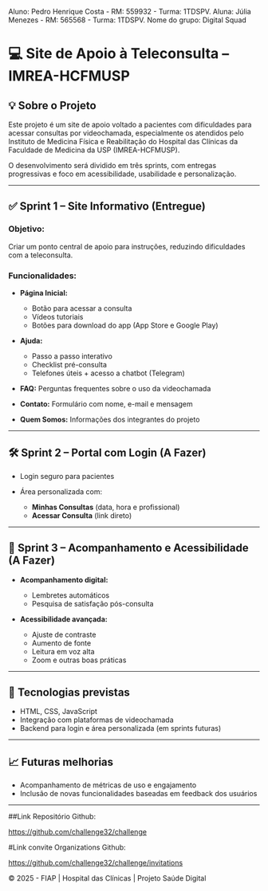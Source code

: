 Aluno: Pedro Henrique Costa - RM: 559932 - Turma: 1TDSPV.
Aluna: Júlia Menezes - RM: 565568 - Turma: 1TDSPV.
Nome do grupo: Digital Squad

# 💻 Site de Apoio à Teleconsulta – IMREA-HCFMUSP

## 💡 Sobre o Projeto

Este projeto é um site de apoio voltado a pacientes com dificuldades para acessar consultas por videochamada, especialmente os atendidos pelo Instituto de Medicina Física e Reabilitação do Hospital das Clínicas da Faculdade de Medicina da USP (IMREA-HCFMUSP).

O desenvolvimento será dividido em três sprints, com entregas progressivas e foco em acessibilidade, usabilidade e personalização.

---

## ✅ Sprint 1 – Site Informativo (Entregue)

### Objetivo:

Criar um ponto central de apoio para instruções, reduzindo dificuldades com a teleconsulta.

### Funcionalidades:

* **Página Inicial:**

  * Botão para acessar a consulta
  * Vídeos tutoriais
  * Botões para download do app (App Store e Google Play)

* **Ajuda:**

  * Passo a passo interativo
  * Checklist pré-consulta
  * Telefones úteis + acesso a chatbot (Telegram)

* **FAQ:** Perguntas frequentes sobre o uso da videochamada

* **Contato:** Formulário com nome, e-mail e mensagem

* **Quem Somos:** Informações dos integrantes do projeto

---

## 🛠️ Sprint 2 – Portal com Login (A Fazer)

* Login seguro para pacientes
* Área personalizada com:

  * **Minhas Consultas** (data, hora e profissional)
  * **Acessar Consulta** (link direto)

---

## 🤝 Sprint 3 – Acompanhamento e Acessibilidade (A Fazer)

* **Acompanhamento digital:**

  * Lembretes automáticos
  * Pesquisa de satisfação pós-consulta

* **Acessibilidade avançada:**

  * Ajuste de contraste
  * Aumento de fonte
  * Leitura em voz alta
  * Zoom e outras boas práticas

---

## 📌 Tecnologias previstas

* HTML, CSS, JavaScript
* Integração com plataformas de videochamada
* Backend para login e área personalizada (em sprints futuras)

---

## 📈 Futuras melhorias

* Acompanhamento de métricas de uso e engajamento
* Inclusão de novas funcionalidades baseadas em feedback dos usuários

---

##Link Repositório Github:

https://github.com/challenge32/challenge

#Link convite Organizations Github:

https://github.com/challenge32/challenge/invitations

&copy; 2025 - FIAP | Hospital das Clínicas | Projeto Saúde Digital
